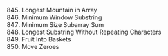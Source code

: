 845. Longest Mountain in Array
76. Minimum Window Substring
209. Minimum Size Subarray Sum
3. Longest Substring Without Repeating Characters
904. Fruit Into Baskets
283. Move Zeroes